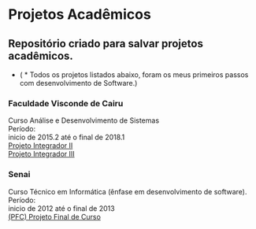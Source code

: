 # Projetos Acadêmicos

## Repositório criado para salvar projetos acadêmicos.
- ( * Todos os projetos listados abaixo, foram os meus primeiros passos com desenvolvimento de Software.)  




### Faculdade Visconde de Cairu<br/>
Curso Análise e Desenvolvimento de Sistemas<br/>
Período:<br/> 
inicio de 2015.2 até o final de 2018.1<br/> 
[Projeto Integrador II ](https://github.com/projetosacademicosdimitri/projeto-integrador-II) <br/>
[Projeto Integrador III](https://github.com/projetosacademicosdimitri/projeto-integrador-II) 


### Senai
Curso Técnico em Informática (ênfase em desenvolvimento de software). <br/>
Período:<br/> 
inicio de 2012 até o final de 2013   
[(PFC) Projeto Final de Curso](https://github.com/projetosacademicosdimitri/projeto-final-de-curso) 
